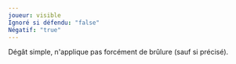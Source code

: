```yaml
---
joueur: visible
Ignoré si défendu: "false"
Négatif: "true"
---
```

Dégât simple, n'applique pas forcément de brûlure (sauf si précisé).

